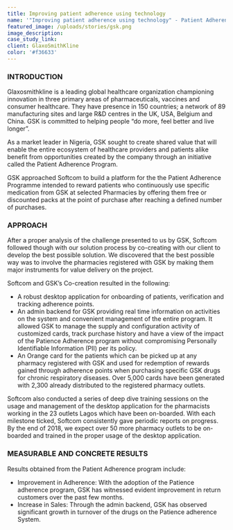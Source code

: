 ```yaml
---
title: Improving patient adherence using technology
name: '"Improving patient adherence using technology" - Patient Adherence System'
featured_image: /uploads/stories/gsk.png
image_description:
case_study_link: 
client: GlaxoSmithKline 
color: '#f36633'
---
```


### INTRODUCTION
Glaxosmithkline is a leading global healthcare organization championing innovation in three primary areas of pharmaceuticals, vaccines and consumer healthcare. They have  presence in 150 countries; a network of 89 manufacturing sites and large R&D centres in the UK, USA, Belgium and China. GSK is committed to helping people “do more, feel better and live longer”.

As a market leader in Nigeria, GSK sought to create shared value that will enable the entire ecosystem of healthcare providers and patients alike benefit from opportunities created by the company through an initiative called the Patient Adherence Program.   

GSK approached Softcom to build a platform for the the Patient Adherence Programme intended to reward patients who continuously use specific medication from GSK at selected Pharmacies by offering them free or discounted packs at the point of purchase after reaching a defined number of purchases.

### APPROACH
After a proper analysis of the challenge presented to us by GSK, Softcom followed though with our solution process by co-creating with our client to develop the best possible solution. We discovered that the best possible way was to involve the pharmacies registered with GSK by making them major instruments for value delivery on the project.

Softcom and GSK’s Co-creation  resulted in the following:
- A robust desktop application for onboarding of patients, verification and tracking adherence points.
- An admin backend for GSK providing real time information on activities on the system and convenient management of the entire program. It allowed GSK to manage the supply and configuration activity of customized cards, track purchase history and have a view of the impact of the Patience Adherence program without compromising Personally Identifiable Information (PII) per its policy.
- An Orange card for the patients which can be picked up at any pharmacy registered with GSK and used for redemption of rewards gained through adherence points when purchasing specific GSK drugs for chronic respiratory diseases. Over 5,000 cards have been generated with 2,300 already distributed to the registered pharmacy outlets.   
  
Softcom also conducted a series of deep dive training sessions on the usage and management of the desktop application for the pharmacists working in the 23 outlets Lagos which have been on-boarded. With each milestone ticked, Softcom consistently gave periodic reports on progress. By the end of 2018, we expect over 50 more pharmacy outlets to be on-boarded and trained in the proper usage of the desktop application.


### MEASURABLE AND CONCRETE RESULTS
Results obtained from the Patient Adherence program include:
- Improvement in Adherence: With the adoption of the Patience adherence program, GSK has witnessed evident improvement in return customers over the past few months.
- Increase in Sales: Through the admin backend, GSK has observed significant growth in turnover of the drugs on the Patience adherence System.
